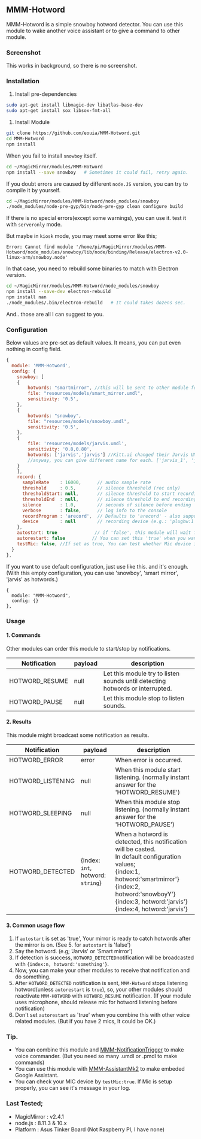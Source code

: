 ## MMM-Hotword
MMM-Hotword is a simple snowboy hotword detector.
You can use this module to wake another voice assistant or to give a command to other module.

### Screenshot
This works in background, so there is no screenshot.

### Installation

1. Install pre-dependencies
```sh
sudo apt-get install libmagic-dev libatlas-base-dev
sudo apt-get install sox libsox-fmt-all
```
1. Install Module
```sh
git clone https://github.com/eouia/MMM-Hotword.git
cd MMM-Hotword
npm install
```
When you fail to install `snowboy` itself. 
```sh
cd ~/MagicMirror/modules/MMM-Hotword
npm install --save snowboy   # Sometimes it could fail, retry again.
```
If you doubt errors are caused by different `node.JS` version, you can try to compile it by yourself.
```sh
cd ~/MagicMirror/modules/MMM-Hotword/node_modules/snowboy
./node_modules/node-pre-gyp/bin/node-pre-gyp clean configure build
```

If there is no special errors(except some warnings), you can use it. test it with `serveronly` mode.

But maybe in `kiosk` mode, you may meet some error like this;
```
Error: Cannot find module '/home/pi/MagicMirror/modules/MMM-Hotword/node_modules/snowboy/lib/node/binding/Release/electron-v2.0-linux-arm/snowboy.node'
```
In that case, you need to rebuild some binaries to match with Electron version.
```sh
cd ~/MagicMirror/modules/MMM-Hotword/node_modules/snowboy
npm install --save-dev electron-rebuild
npm install nan
./node_modules/.bin/electron-rebuild   # It could takes dozens sec.
```
And.. those are all I can suggest to you. 

### Configuration
Below values are pre-set as default values. It means, you can put even nothing in config field.
```javascript
{
  module: 'MMM-Hotword',
  config: {
    snowboy: [
	{
		hotwords: "smartmirror", //this will be sent to other module for distinguishing which hotword is detected.
		file: "resources/models/smart_mirror.umdl",
		sensitivity: '0.5',
	},
	{
		hotwords: "snowboy",
		file: "resources/models/snowboy.umdl",
		sensitivity: '0.5',
	},
	{
		file: 'resources/models/jarvis.umdl',
		sensitivity: '0.8,0.80',
		hotwords: ['jarvis','jarvis'] //Kitt.ai changed their Jarvis UMDL, it has 2 models in one file. So weird.
		//anyway, you can give different name for each. ['jarvis_1', 'jarvis_2']. Even though I think this is useless.
	}
    ],
    record: {
      sampleRate    : 16000,      // audio sample rate
      threshold     : 0.5,        // silence threshold (rec only)
      thresholdStart: null,       // silence threshold to start recording, overrides threshold (rec only)
      thresholdEnd  : null,       // silence threshold to end recording, overrides threshold (rec only)
      silence       : 1.0,        // seconds of silence before ending
      verbose       : false,      // log info to the console
      recordProgram : 'arecord',  // Defaults to 'arecord' - also supports 'rec' and 'sox'
      device        : null        // recording device (e.g.: 'plughw:1')
    },
    autostart: true              // if 'false', this module will wait for 'HOTWORD_RESUME' notification to start hotwords detection at the beginning.
    autorestart: false          // You can set this 'true' when you want this module to go back to listening mode automatically again after hotword is detected. But use this carefully when your other modules are using microphone or speaker.
    testMic: false, //If set as true, You can test whether Mic device is working properly.
  }
},

```

If you want to use default configuration, just use like this. and it's enough.
(With this empty configuration, you can use 'snowboy', 'smart mirror', 'jarvis' as hotwords.)

```
{
  module: "MMM-Hotword",
  config: {}
},
```

### Usage

#### 1. Commands
Other modules can order this module to start/stop by notifications.

|Notification| payload| description
|---|---|---|
|HOTWORD_RESUME | null | Let this module try to listen sounds until detecting hotwords or interrupted.
|HOTWORD_PAUSE | null | Let this module stop to listen sounds.

#### 2. Results
This module might broadcast some notification as results.

|Notification|payload|description
|---|---|---|
|HOTWORD_ERROR | error | When error is occurred.
|HOTWORD_LISTENING | null | When this module start listening. (normally instant answer for the 'HOTWORD_RESUME')
|HOTWORD_SLEEPING | null | When this module stop listening. (normally instant answer for the 'HOTWORD_PAUSE')
|HOTWORD_DETECTED | {index: `int`, hotword: `string`} | When a hotword is detected, this notification will be casted. <br> In default configuration values;<br>{index:1, hotword:'smartmirror'}<br>{index:2, hotword:'snowboyY'}<br>{index:3, hotword:'jarvis'}<br>{index:4, hotword:'jarvis'}

#### 3. Common usage flow
1. If `autostart` is set as 'true', Your mirror is ready to catch hotwords after the mirror is on. (See 5. for `autostart` is 'false')
2. Say the hotword. (e.g; 'Jarvis' or 'Smart mirror')
3. If detection is success, `HOTWORD_DETECTED`notification will be broadcasted with `{index:n, hotword:'something'}`.
4. Now, you can make your other modules to receive that notification and do something.
5. After `HOTWORD_DETECTED` notification is sent, `MMM-Hotword` stops listening hotword(unless `autorestart` is `true`), so, your other modules should reactivate `MMM-HOTWORD` with `HOTWORD_RESUME` notification. (If your module uses microphone, should release mic for hotword listening before notification)
6. Don't set `autorestart` as 'true' when you combine this with other voice related modules. (But if you have 2 mics, It could be OK.)

### Tip.
- You can combine this module and [MMM-NotificationTrigger](https://github.com/eouia/MMM-NotificationTrigger) to make voice commander. (But you need so many .umdl or .pmdl to make commands)
- You can use this module with [MMM-AssistantMk2](https://github.com/eouia/MMM-AssistantMk2) to make embeded Google Assistant. 
- You can check your MIC device by `testMic:true`. If Mic is setup properly, you can see it's message in your log.


### Last Tested;
- MagicMirror : v2.4.1
- node.js : 8.11.3 & 10.x
- Platform : Asus Tinker Board (Not Raspberry PI, I have none)

